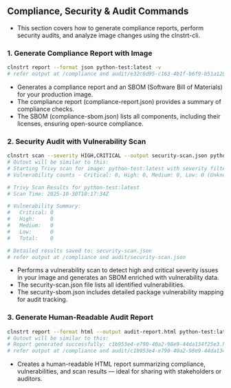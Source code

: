 ## Compliance, Security & Audit Commands

- This section covers how to generate compliance reports, perform security audits, and analyze image changes using the clnstrt-cli.

### 1. Generate Compliance Report with Image
```bash
clnstrt report --format json python-test:latest -v
# refer output at /compliance and audit/e32c6d95-c163-4b1f-b6f9-b51a1288a4d4.json
```

- Generates a compliance report and an SBOM (Software Bill of Materials) for your production image.
- The compliance report (compliance-report.json) provides a summary of compliance checks.
- The SBOM (compliance-sbom.json) lists all components, including their licenses, ensuring open-source compliance.

### 2. Security Audit with Vulnerability Scan
```bash
clnstrt scan --severity HIGH,CRITICAL --output security-scan.json python-test:latest -v
# Outout will be similar to this:
# Starting Trivy scan for image: python-test:latest with severity filter: [HIGH CRITICAL]
# Vulnerability counts - Critical: 0, High: 0, Medium: 0, Low: 0 (Unknown: 0)

# Trivy Scan Results for python-test:latest
# Scan Time: 2025-10-30T10:17:34Z

# Vulnerability Summary:
#   Critical: 0
#   High:     0
#   Medium:   0
#   Low:      0
#   Total:    0

# Detailed results saved to: security-scan.json
# refer output at /compliance and audit/security-scan.json
```

- Performs a vulnerability scan to detect high and critical severity issues in your image and generates an SBOM enriched with vulnerability data.
- The security-scan.json file lists all identified vulnerabilities.
- The security-sbom.json includes detailed package vulnerability mapping for audit tracking.

### 3. Generate Human-Readable Audit Report
```bash
clnstrt report --format html --output audit-report.html python-test:latest -v
# Outout will be similar to this:
# Report generated successfully: c1b953e4-e790-40a2-98e9-44da134f25e3.html
# refer output at /compliance and audit/c1b953e4-e790-40a2-98e9-44da134f25e3.html
```

- Creates a human-readable HTML report summarizing compliance, vulnerabilities, and scan results — ideal for sharing with stakeholders or auditors.
